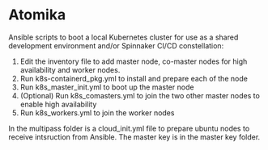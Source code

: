 # Atomika

Ansible scripts to boot a local Kubernetes cluster for use as a shared development environment and/or Spinnaker CI/CD constellation:

1) Edit the inventory file to add master node, co-master nodes for high availability and worker nodes.
2) Run k8s-containerd_pkg.yml to install and prepare each of the node
3) Run k8s_master_init.yml to boot up the master node
4) (Optional) Run k8s_comasters.yml to join the two other master nodes to enable high availability
5) Run k8s_workers.yml to join the worker nodes

In the multipass folder is a cloud_init.yml file to prepare ubuntu nodes to receive intsruction from Ansible.
The master key is in the master key folder.




